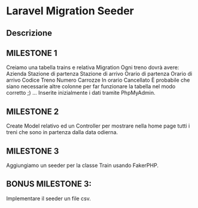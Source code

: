 # Laravel Migration Seeder

## Descrizione

## MILESTONE 1
Creiamo una tabella trains e relativa Migration
Ogni treno dovrà avere:
Azienda
Stazione di partenza
Stazione di arrivo
Orario di partenza
Orario di arrivo
Codice Treno
Numero Carrozze
In orario
Cancellato
È probabile che siano necessarie altre colonne per far funzionare la tabella nel modo corretto ;) ...
Inserite inizialmente i dati tramite PhpMyAdmin.

## MILESTONE 2
Create Model relativo ed un Controller per mostrare nella home page tutti i treni che sono in partenza dalla data odierna.

## MILESTONE 3
Aggiungiamo un seeder per la classe Train usando FakerPHP.

## BONUS MILESTONE 3:
Implementare il seeder un file csv.